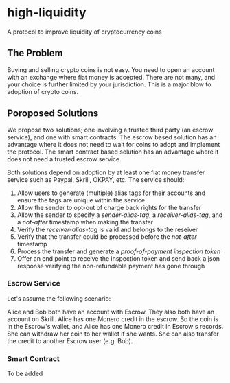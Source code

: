 # high-liquidity
A protocol to improve liquidity of cryptocurrency coins

## The Problem
Buying and selling crypto coins is not easy. You need to open an account with an exchange where fiat money is accepted. There are not many, and your choice is further limited by your jurisdiction. This is a major blow to adoption of crypto coins.

## Poroposed Solutions
We propose two solutions; one involving a trusted third party (an escrow service), and one with smart contracts.
The escrow based solution has an advantage where it does not need to wait for coins to adopt and implement the protocol. The smart contract based solution has an advantage where it does not need a trusted escrow service.

Both solutions depend on adoption by at least one fiat money transfer service such as Paypal, Skrill, OKPAY, etc. The service should:
  1. Allow users to generate (multiple) alias tags for their accounts and ensure the tags are unique within the service
  2. Allow the sender to opt-out of charge back rights for the transfer
  3. Allow the sender to specify a *sender-alias-tag*, a *receiver-alias-tag*, and a *not-after* timestamp when making the transfer
  4. Verify the *receiver-alias-tag* is valid and belongs to the reseiver
  5. Verify that the transfer could be processed before the *not-after* timestamp
  4. Process the transfer and generate a *proof-of-payment inspection token*
  5. Offer an end point to receive the inspection token and send back a json response verifying the non-refundable payment has gone through

### Escrow Service
Let's assume the following scenario:

Alice and Bob both have an account with Escrow. They also both have an account on Skrill. Alice has one Monero credit in the escrow. So the coin is in the Escrow's wallet, and Alice has one Monero credit in Escrow's records. She can withdraw her coin to her wallet if she wants. She can also transfer the credit to another Escrow user (e.g. Bob).

### Smart Contract
To be added
